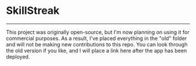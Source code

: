 # SkillStreak
---

This project was originally open-source, but I'm now planning on using it for commercial purposes. As a result, I've placed everything in the "old" folder and will not be making new contributions to this repo. You can look through the old version if you like, and I will place a link here after the app has been deployed.